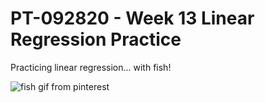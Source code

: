 # PT-092820 - Week 13 Linear Regression Practice

Practicing linear regression... with fish!

![fish gif from pinterest](https://i.pinimg.com/originals/0f/8f/4f/0f8f4fbcd48f4d335f1ff3f8ec803c3b.gif)
